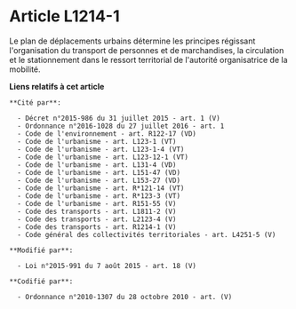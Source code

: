 # Article L1214-1

Le plan de déplacements urbains détermine les principes régissant l'organisation du transport de personnes et de
marchandises, la circulation et le stationnement dans le ressort territorial de l'autorité organisatrice de la mobilité.

**Liens relatifs à cet article**

	**Cité par**:

	  - Décret n°2015-986 du 31 juillet 2015 - art. 1 (V)
	  - Ordonnance n°2016-1028 du 27 juillet 2016 - art. 1
	  - Code de l'environnement - art. R122-17 (VD)
	  - Code de l'urbanisme - art. L123-1 (VT)
	  - Code de l'urbanisme - art. L123-1-4 (VT)
	  - Code de l'urbanisme - art. L123-12-1 (VT)
	  - Code de l'urbanisme - art. L131-4 (VD)
	  - Code de l'urbanisme - art. L151-47 (VD)
	  - Code de l'urbanisme - art. L153-27 (VD)
	  - Code de l'urbanisme - art. R*121-14 (VT)
	  - Code de l'urbanisme - art. R*123-3 (VT)
	  - Code de l'urbanisme - art. R151-55 (V)
	  - Code des transports - art. L1811-2 (V)
	  - Code des transports - art. L2123-4 (V)
	  - Code des transports - art. R1214-1 (V)
	  - Code général des collectivités territoriales - art. L4251-5 (V)

	**Modifié par**:

	  - Loi n°2015-991 du 7 août 2015 - art. 18 (V)

	**Codifié par**:

	  - Ordonnance n°2010-1307 du 28 octobre 2010 - art. (V)
